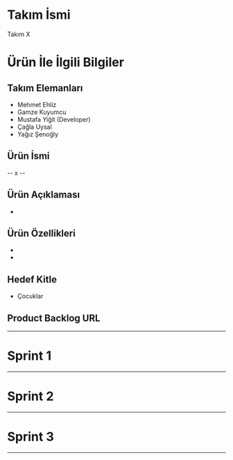 # **Takım İsmi**

Takım X

# Ürün İle İlgili Bilgiler

## Takım Elemanları

- Mehmet Ehliz
- Gamze Kuyumcu
- Mustafa Yiğit (Developer)
- Çağla Uysal
- Yağız Şenoğly
## Ürün İsmi

-- x --

## Ürün Açıklaması

- 

## Ürün Özellikleri

-
-


## Hedef Kitle

- Çocuklar

## Product Backlog URL

---

# Sprint 1

---

# Sprint 2


---

# Sprint 3

---

